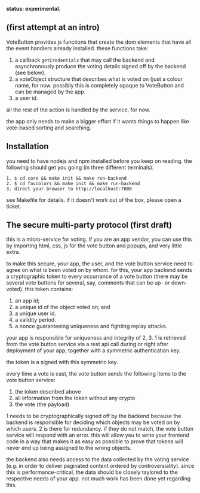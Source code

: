 


**status: experimental.**



(first attempt at an intro)
---------------------------

VoteButton provides js functions that create the dom elements that
have all the event handlers already installed.  these functions take:

1. a callback `getCredentials` that may call the backend and
   asynchronously produce the voting details signed off by the backend
   (see below).
2. a voteObject structure that describes what is voted on (just a
   colour name, for now.  possibly this is completely opaque to
   VoteButton and can be managed by the app.
3. a user id.

all the rest of the action is handled by the service, for now.

the app only needs to make a bigger effort if it wants things to
happen like vote-based sorting and searching.


Installation
------------

you need to have nodejs and npm installed before you keep on reading.
the following should get you going (in three different terminals).

```
1. $ cd core && make init && make run-backend
2. $ cd favcolors && make init && make run-backend
3. direct your browser to http://localhost:7000
```

see Makefile for details.  if it doesn't work out of the box, please
open a ticket.


The secure multi-party protocol (first draft)
---------------------------------------------

this is a micro-service for voting.  if you are an app vendor, you can
use this by importing html, css, js for the vote button and popups,
and very little extra.

to make this secure, your app, the user, and the vote button service
need to agree on what is been voted on by whom.  for this, your app
backend sends a cryptographic token to every occurrance of a vote
button (there may be several vote buttons for several, say, comments
that can be up- or down-voted).  this token contains:

 1. an app id;
 2. a unique id of the object voted on; and
 3. a unique user id.
 4. a validity period.
 4. a nonce guaranteeing uniqueness and fighting replay attacks.

your app is responsible for uniqueness and integrity of 2, 3.  1 is
retrieved from the vote button service via a rest api call during or
right after deployment of your app, together with a symmetric
authentication key.

the token is a signed with this symmetric key.

every time a vote is cast, the vote button sends the following items
to the vote button service:

 1. the token described above
 2. all information from the token without any crypto
 3. the vote (the payload)

1 needs to be cryptographically signed off by the backend because the
backend is responsible for deciding which objects may be voted on by
which users.  2 is there for redundancy.  if they do not match, the
vote button service will respond with an error.  this will allow you
to write your frontend code in a way that makes it as easy as possible
to prove that tokens will never end up being assigned to the wrong
objects.

the backend also needs access to the data collected by the voting
service (e.g. in order to deliver paginated content ordered by
controversiality).  since this is performance-critical, the data
should be closely taylored to the respective needs of your app.  not
much work has been done yet regarding this.
